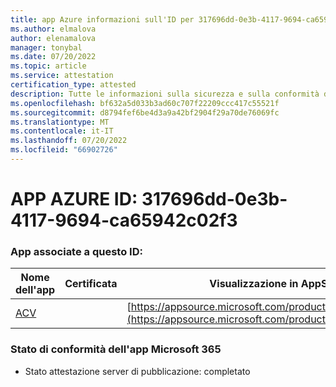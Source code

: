 ```yaml
---
title: app Azure informazioni sull'ID per 317696dd-0e3b-4117-9694-ca65942c02f3
ms.author: elmalova
author: elenamalova
manager: tonybal
ms.date: 07/20/2022
ms.topic: article
ms.service: attestation
certification_type: attested
description: Tutte le informazioni sulla sicurezza e sulla conformità disponibili per 317696dd-0e3b-4117-9694-ca65942c02f3.
ms.openlocfilehash: bf632a5d033b3ad60c707f22209ccc417c55521f
ms.sourcegitcommit: d8794fef6be4d3a9a42bf2904f29a70de76069fc
ms.translationtype: MT
ms.contentlocale: it-IT
ms.lasthandoff: 07/20/2022
ms.locfileid: "66902726"
---
```

# <a name="azure-app-id-317696dd-0e3b-4117-9694-ca65942c02f3"></a>APP AZURE ID: 317696dd-0e3b-4117-9694-ca65942c02f3


### <a name="apps-associated-with-this-id"></a>App associate a questo ID:
| **Nome dell'app** | **Certificata** | **Visualizzazione in AppSource** |
|--------------|---------------|-----------------------|
| [ACV](../forward/WA200004237.md) |  | [https://appsource.microsoft.com/product/office/WA200004237](https://appsource.microsoft.com/product/office/WA200004237) |

### <a name="microsoft-365-app-compliance-status"></a>Stato di conformità dell'app Microsoft 365
- Stato attestazione server di pubblicazione: completato
